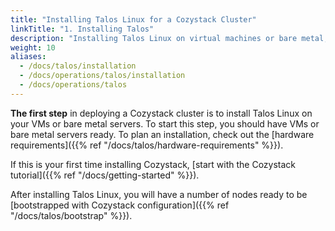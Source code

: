 ```yaml
---
title: "Installing Talos Linux for a Cozystack Cluster"
linkTitle: "1. Installing Talos"
description: "Installing Talos Linux on virtual machines or bare metal, ready to bootstrap Cozystack cluster."
weight: 10
aliases:
  - /docs/talos/installation
  - /docs/operations/talos/installation
  - /docs/operations/talos
---
```



**The first step** in deploying a Cozystack cluster is to install Talos Linux on your VMs or bare metal servers.
To start this step, you should have VMs or bare metal servers ready.
To plan an installation, check out the [hardware requirements]({{% ref "/docs/talos/hardware-requirements" %}}).

If this is your first time installing Cozystack, [start with the Cozystack tutorial]({{% ref "/docs/getting-started" %}}).

After installing Talos Linux, you will have a number of nodes ready to be 
[bootstrapped with Cozystack configuration]({{% ref "/docs/talos/bootstrap" %}}).